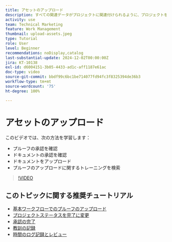 ```yaml
---
title: アセットのアップロード
description: すべての関連データがプロジェクトに関連付けられるように、プロジェクトを閉じる前に、ドキュメントおよびプルーフをプロジェクトにアップロードします。
activity: use
team: Technical Marketing
feature: Work Management
thumbnail: upload-assets.jpeg
type: Tutorial
role: User
level: Beginner
recommendations: noDisplay,catalog
last-substantial-update: 2024-12-02T00:00:00Z
jira: KT-10138
exl-id: d6004151-3b05-4433-ad1c-aff1187e61ac
doc-type: video
source-git-commit: bbdf99c6bc1be714077fd94fc3f8325394de36b3
workflow-type: tm+mt
source-wordcount: '75'
ht-degree: 100%

---
```


# アセットのアップロード

このビデオでは、次の方法を学習します：

* プルーフの承認を確認
* ドキュメントの承認を確認
* ドキュメントをアップロード
* プルーフのアップロードに関するトレーニングを検索

>[!VIDEO](https://video.tv.adobe.com/v/3440371/?quality=12&learn=on&enablevpops=1&captions=jpn)

## このトピックに関する推奨チュートリアル

* [基本ワークフローでのプルーフのアップロード](/help/workfront-proof/upload-proofs/upload-a-proof-with-a-basic-workflow.md)
* [プロジェクトステータスを完了に変更](/help/manage-work/projects/change-the-project-status.md)
* [承認の完了](/help/manage-work/close-a-project/complete-approvals.md)
* [教訓の記録](/help/manage-work/close-a-project/lessons-learned-from-closing-a-project.md)
* [時間のログ記録とレビュー](/help/manage-work/close-a-project/log-and-review-hours.md)

